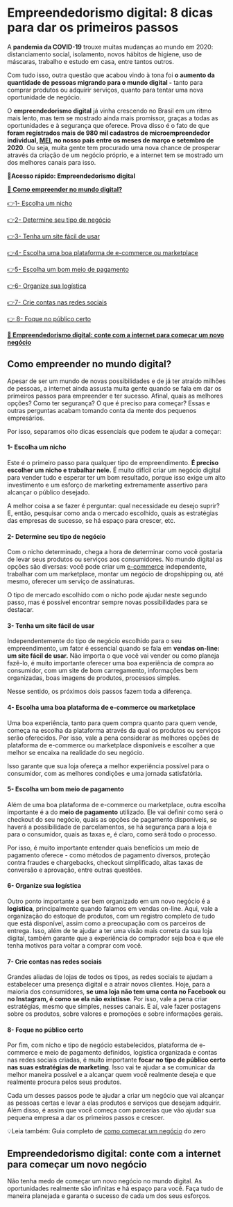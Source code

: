 # Empreendedorismo digital: 8 dicas para dar os primeiros passos

A **pandemia da COVID-19** trouxe muitas mudanças ao mundo em 2020: distanciamento social, isolamento, novos hábitos de higiene, uso de máscaras, trabalho e estudo em casa, entre tantos outros.

Com tudo isso, outra questão que acabou vindo à tona foi **o aumento da quantidade de pessoas migrando para o mundo digital -** tanto para comprar produtos ou adquirir serviços, quanto para tentar uma nova oportunidade de negócio.

O **empreendedorismo digital** já vinha crescendo no Brasil em um ritmo mais lento, mas tem se mostrado ainda mais promissor, graças a todas as oportunidades e à segurança que oferece. Prova disso é o fato de que **foram registrados mais de 980 mil cadastros de microempreendedor individual, [MEI](https://meubolso.mercadopago.com.br/6-beneficios-de-se-formalizar-como-mei), no nosso país entre os meses de março e setembro de 2020**. Ou seja, muita gente tem procurado uma nova chance de prosperar através da criação de um negócio próprio, e a internet tem se mostrado um dos melhores canais para isso.

**💙Acesso rápido: Empreendedorismo digital**

**[🤔 Como empreender no mundo digital?](#A)**

[](#B)[👉](#I)[1- Escolha um nicho](#B)

[](#C)[👉](#I)[2- Determine seu tipo de negócio](#C)

[](#D)[👉](#I)[3- Tenha um site fácil de usar](#D)

[](#E)[👉](#I)[4- Escolha uma boa plataforma de e-commerce ou marketplace](#E)

[](#F)[👉](#I)[5- Escolha um bom meio de pagamento](#F)

[](#G)[👉](#I)[6- Organize sua logística](#G)

[](#H)[👉](#I)[7- Crie contas nas redes sociais](#H)

[👉 8- Foque no público certo](#I)

**[💙 Empreendedorismo digital: conte com a internet para começar um novo negócio](#J)**

[](#)
## Como empreender no mundo digital?

Apesar de ser um mundo de novas possibilidades e de já ter atraído milhões de pessoas, a internet ainda assusta muita gente quando se fala em dar os primeiros passos para empreender e ter sucesso. Afinal, quais as melhores opções? Como ter segurança? O que é preciso para começar? Essas e outras perguntas acabam tomando conta da mente dos pequenos empresários.

Por isso, separamos oito dicas essenciais que podem te ajudar a começar:

[](#)
#### 1- Escolha um nicho

Este é o primeiro passo para qualquer tipo de empreendimento. **É preciso escolher um nicho e trabalhar nele.** É muito difícil criar um negócio digital para vender tudo e esperar ter um bom resultado, porque isso exige um alto investimento e um esforço de marketing extremamente assertivo para alcançar o público desejado.

A melhor coisa a se fazer é perguntar: qual necessidade eu desejo suprir? E, então, pesquisar como anda o mercado escolhido, quais as estratégias das empresas de sucesso, se há espaço para crescer, etc.

[](#)
#### 2- Determine seu tipo de negócio

Com o nicho determinado, chega a hora de determinar como você gostaria de levar seus produtos ou serviços aos consumidores. No mundo digital as opções são diversas: você pode criar um [e-commerce](https://meubolso.mercadopago.com.br/7-fatores-mais-importantes-para-o-sucesso-de-um-e-commerce) independente, trabalhar com um marketplace, montar um negócio de dropshipping ou, até mesmo, oferecer um serviço de assinaturas.

O tipo de mercado escolhido com o nicho pode ajudar neste segundo passo, mas é possível encontrar sempre novas possibilidades para se destacar.

[](#)
#### 3- Tenha um site fácil de usar

Independentemente do tipo de negócio escolhido para o seu empreendimento, um fator é essencial quando se fala em **vendas on-line: um site fácil de usar.** Não importa o que você vai vender ou como planeja fazê-lo, é muito importante oferecer uma boa experiência de compra ao consumidor, com um site de bom carregamento, informações bem organizadas, boas imagens de produtos, processos simples.

Nesse sentido, os próximos dois passos fazem toda a diferença.

[](#)
#### 4- Escolha uma boa plataforma de e-commerce ou marketplace

Uma boa experiência, tanto para quem compra quanto para quem vende, começa na escolha da plataforma através da qual os produtos ou serviços serão oferecidos. Por isso, vale a pena considerar as melhores opções de plataforma de e-commerce ou marketplace disponíveis e escolher a que melhor se encaixa na realidade do seu negócio.

Isso garante que sua loja ofereça a melhor experiência possível para o consumidor, com as melhores condições e uma jornada satisfatória.

[](#)
#### 5- Escolha um bom meio de pagamento

Além de uma boa plataforma de e-commerce ou marketplace, outra escolha importante é a do **meio de pagamento** utilizado. Ele vai definir como será o checkout do seu negócio, quais as opções de pagamento disponíveis, se haverá a possibilidade de parcelamentos, se há segurança para a loja e para o consumidor, quais as taxas e, é claro, como será todo o processo.

Por isso, é muito importante entender quais benefícios um meio de pagamento oferece - como métodos de pagamento diversos, proteção contra fraudes e chargebacks, checkout simplificado, altas taxas de conversão e aprovação, entre outras questões.

[](#)
#### 6- Organize sua logística

Outro ponto importante a ser bem organizado em um novo negócio é a **logística**, principalmente quando falamos em vendas on-line. Aqui, vale a organização do estoque de produtos, com um registro completo de tudo que está disponível, assim como a preocupação com os parceiros de entrega. Isso, além de te ajudar a ter uma visão mais correta da sua loja digital, também garante que a experiência do comprador seja boa e que ele tenha motivos para voltar a comprar com você.

[](#)
#### 7- Crie contas nas redes sociais

Grandes aliadas de lojas de todos os tipos, as redes sociais te ajudam a estabelecer uma presença digital e a atrair novos clientes. Hoje, para a maioria dos consumidores, **se uma loja não tem uma conta no Facebook ou no Instagram, é como se ela não existisse**. Por isso, vale a pena criar estratégias, mesmo que simples, nesses canais. E aí, vale fazer postagens sobre os produtos, sobre valores e promoções e sobre informações gerais.

[](#)
#### 8- Foque no público certo

Por fim, com nicho e tipo de negócio estabelecidos, plataforma de e-commerce e meio de pagamento definidos, logística organizada e contas nas redes sociais criadas, é muito importante **focar no tipo de público certo nas suas estratégias de marketing**. Isso vai te ajudar a se comunicar da melhor maneira possível e a alcançar quem você realmente deseja e que realmente procura pelos seus produtos.

Cada um desses passos pode te ajudar a criar um negócio que vai alcançar as pessoas certas e levar a elas produtos e serviços que desejam adquirir. Além disso, é assim que você começa com parcerias que vão ajudar sua pequena empresa a dar os primeiros passos e crescer.

💡Leia também: Guia completo de [como começar um negócio](https://meubolso.mercadopago.com.br/guia-completo-como-comecar-um-negocio) do zero

[](#)
## Empreendedorismo digital: conte com a internet para começar um novo negócio

Não tenha medo de começar um novo negócio no mundo digital. As oportunidades realmente são infinitas e há espaço para você. Faça tudo de maneira planejada e garanta o sucesso de cada um dos seus esforços.